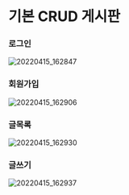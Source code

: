 # 기본 CRUD 게시판

### 로그인
![20220415_162847](https://user-images.githubusercontent.com/92242202/163539660-18e083b2-ba20-4e0b-9efc-7a3806a0e478.png)
<br>
### 회원가입
![20220415_162906](https://user-images.githubusercontent.com/92242202/163539667-67124695-8da0-422d-bf4c-863970f4d660.png)
<br>
### 글목록
![20220415_162930](https://user-images.githubusercontent.com/92242202/163539668-90e0d9d9-76a2-4f8b-9b18-84c89d0b6489.png)
<br>
### 글쓰기
![20220415_162937](https://user-images.githubusercontent.com/92242202/163539669-408de1b9-8170-4a67-8da9-ef7a3cc434a5.png)
